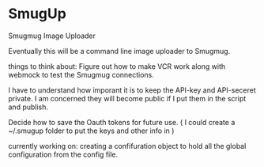 SmugUp
======

Smugmug Image Uploader

Eventually this will be a command line image uploader to Smugmug.


things to think about:
Figure out how to make VCR work along with webmock to test the Smugmug connections.

I have to understand how imporant it is to keep the API-key and API-seceret private.  I am concerned they will become public if I put them in the script and publish.

Decide how to save the Oauth tokens for future use.  ( I could create a ~/.smugup folder to put the keys and other info in )



currently working on:
creating a confifuration object to hold all the global configuration from the config file.